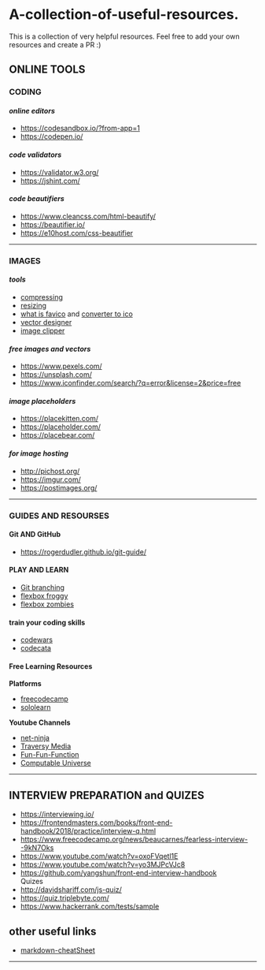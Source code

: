 # A-collection-of-useful-resources.
This is a collection of very helpful resources. Feel free to add your own resources and create a PR :) 

## ONLINE TOOLS
### CODING 
#### _online editors_
 * https://codesandbox.io/?from-app=1
 * https://codepen.io/

#### _code validators_
* https://validator.w3.org/
* https://jshint.com/

#### _code beautifiers_
* https://www.cleancss.com/html-beautify/
* https://beautifier.io/
* https://e10host.com/css-beautifier
<hr/>

### IMAGES
#### _tools_
* [compressing](https://compressjpeg.com/)
* [resizing](https://www.photoresizer.com/)
* [what is favico](https://www.thesitewizard.com/archive/favicon.shtml) and [converter to ico](https://convertico.com/)
* [vector designer](https://www.designer.io/#hero)
* [image clipper](https://bennettfeely.com/clippy/)

#### _free images and vectors_
* https://www.pexels.com/
* https://unsplash.com/
* https://www.iconfinder.com/search/?q=error&license=2&price=free


#### _image placeholders_
* https://placekitten.com/
* https://placeholder.com/
* https://placebear.com/

#### _for image hosting_
* http://pichost.org/
* https://imgur.com/
* https://postimages.org/

<hr/>

### GUIDES AND RESOURSES

#### Git AND GitHub
* https://rogerdudler.github.io/git-guide/

#### PLAY AND LEARN
* [Git branching](https://learngitbranching.js.org/)
* [flexbox froggy](http://flexboxfroggy.com)
* [flexbox zombies](https://mastery.games/p/flexbox-zombies)

#### train your coding skills
* [codewars](https://www.codewars.com/)
* [codecata](http://codekata.pragprog.com/)

#### Free Learning Resources
**Platforms**
* [freecodecamp](https://www.freecodecamp.org/)
* [sololearn](https://www.sololearn.com/)

**Youtube Channels**
* [net-ninja](https://www.youtube.com/channel/UCW5YeuERMmlnqo4oq8vwUpg)
* [Traversy Media](https://www.youtube.com/channel/UC29ju8bIPH5as8OGnQzwJyA)
* [Fun-Fun-Function](https://www.youtube.com/channel/UCO1cgjhGzsSYb1rsB4bFe4Q)
* [Computable Universe](https://www.youtube.com/channel/UCBmKU1FHwhAoljWDORWgcRA/playlists)
<hr/>

## INTERVIEW PREPARATION and QUIZES
* https://interviewing.io/
* https://frontendmasters.com/books/front-end-handbook/2018/practice/interview-q.html
* https://www.freecodecamp.org/news/beaucarnes/fearless-interview--9kN7Oks
* https://www.youtube.com/watch?v=oxoFVqetl1E
* https://www.youtube.com/watch?v=yo3MJPcVJc8
* https://github.com/yangshun/front-end-interview-handbook
 <br/>Quizes<br/> 
* http://davidshariff.com/js-quiz/
* https://quiz.triplebyte.com/
* https://www.hackerrank.com/tests/sample

## other useful links
* [markdown-cheatSheet](https://github.com/adam-p/markdown-here/wiki/Markdown-Cheatsheet)
<hr/>
